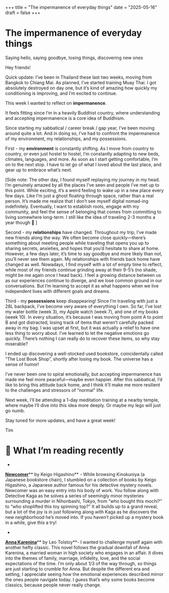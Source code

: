 +++
title = "The impermanence of everyday things"
date = "2025-05-16"
draft = false
+++

# The impermanence of everyday things

Saying hello, saying goodbye, losing things, discovering new ones

[](https://www.facebook.com/sharer/sharer.php?u=https%3A%2F%2Ftimhuang.beehiiv.com%2Fp%2Fthe-impermanence-of-everyday-things-5da1&utm_source=timhuang.beehiiv.com&utm_medium=newsletter&utm_campaign=the-impermanence-of-everyday-things&_bhlid=8a1210d8a564f68721ddae1cd34d5aa7b4afa04c) [](https://twitter.com/intent/tweet?text=Saying+hello%2C+saying+goodbye%2C+losing+things%2C+discovering+new+ones&url=https%3A%2F%2Ftimhuang.beehiiv.com%2Fp%2Fthe-impermanence-of-everyday-things-5da1&utm_source=timhuang.beehiiv.com&utm_medium=newsletter&utm_campaign=the-impermanence-of-everyday-things&_bhlid=05f391a6b74a64540100ff6177f5908bcf450270) [](https://www.threads.net/intent/post?text=Saying+hello%2C+saying+goodbye%2C+losing+things%2C+discovering+new+ones+https%3A%2F%2Ftimhuang.beehiiv.com%2Fp%2Fthe-impermanence-of-everyday-things-5da1&utm_source=timhuang.beehiiv.com&utm_medium=newsletter&utm_campaign=the-impermanence-of-everyday-things&_bhlid=f9f3fefd68cbeb1fa8976bb4a101f4af6df698fa) [](https://www.linkedin.com/sharing/share-offsite?url=https%3A%2F%2Ftimhuang.beehiiv.com%2Fp%2Fthe-impermanence-of-everyday-things-5da1&utm_source=timhuang.beehiiv.com&utm_medium=newsletter&utm_campaign=the-impermanence-of-everyday-things&_bhlid=47ed1be3be0456a482f85b59febd4c76d532c0f9)

Hey friends!

Quick update: I’ve been in Thailand these last two weeks, moving from Bangkok to Chiang Mai. As planned, I’ve started training Muay Thai. I got absolutely destroyed on day one, but it’s kind of amazing how quickly my conditioning is improving, and I’m excited to continue.

This week I wanted to reflect on **impermanence**.

It feels fitting since I’m in a heavily Buddhist country, where understanding and accepting impermanence is a core idea of Buddhism.

Since starting my sabbatical / career break / gap year, I’ve been moving around quite a lot. And in doing so, I’ve had to confront the impermanence of my environment, my relationships, and my possessions.

First - my **environment** is constantly shifting. As I move from country to country, or even just hostel to hostel, I’m constantly adapting to new beds, climates, languages, and more. As soon as I start getting comfortable, I’m on to the next stop. I have to let go of what I loved about the last place, and gear up to embrace what’s next.

[Side note: The other day, I found myself replaying my journey in my head. I’m genuinely amazed by all the places I’ve seen and people I’ve met up to this point. While exciting, it’s a weird feeling to wake up in a new place every few days. Like I’m just a ghost floating through space, rather than a real person. It’s made me realize that I don’t see myself digital nomad-ing indefinitely. Eventually, I want to establish roots, engage with my community, and feel the sense of belonging that comes from committing to living somewhere long-term. I still like the idea of traveling 2-3 months a year though 🙂 ]

Second - my **relationships** have changed. Throughout my trip, I’ve made new friends along the way. We often become close quickly—there’s something about meeting people while traveling that opens you up to sharing secrets, anxieties, and hopes that you’d hesitate to share at home. However, a few days later, it’s time to say goodbye and more likely than not, you’ll never see them again. My relationships with friends back home have changed as well. Nowadays, I find myself with a lot of empty time to reflect, while most of my friends continue grinding away at their 9-5’s (no shade, might be me again once I head back). I feel a growing distance between us as our experiences continue to diverge, and we lose common ground in our conversations. But I’m learning to accept it as what happens when we live independent lives with different goals and dreams.

Third - my **possessions** keep disappearing! Since I’m traveling with just a 28L backpack, I’ve become very aware of everything I own. So far, I’ve lost my water bottle (week 3), my Apple watch (week 7), and one of my books (week 10). In every situation, it’s because I was moving from point A to point B and got distracted, losing track of items that weren’t carefully packed away in my bag. I was upset at first, but it was actually a relief to have one less thing to worry about. I’ve learned to let the negative emotions go quickly. There’s nothing I can really do to recover these items, so why stay miserable?

I ended up discovering a well-stocked used bookstore, coincidentally called “The Lost Book Shop”, shortly after losing my book. The universe has a sense of humor!

I’ve never been one to spiral emotionally, but accepting impermanence has made me feel more peaceful—maybe even happier. After this sabbatical, I’d like to bring this attitude back home, and I think it’ll make me more resilient to the challenges and stressors of “normal” life.

Next week, I’ll be attending a 1-day meditation training at a nearby temple, where maybe I’ll dive into this idea more deeply. Or maybe my legs will just go numb.

Stay tuned for more updates, and have a great week!

Tim

# 📖 What I’m reading recently
-

[**Newcomer**](https://www.goodreads.com/book/show/33602102-newcomer?utm_source=timhuang.beehiiv.com&utm_medium=newsletter&utm_campaign=the-impermanence-of-everyday-things&_bhlid=1330c537ab47c72fe07a6d39edda5a39a8edfecf)** by Keigo Higashino** - While browsing Kinokuniya (a Japanese bookstore chain), I stumbled on a collection of books by Keigo Higashino, a Japanese author famous for his detective mystery novels. Newcomer was an easy entry into his body of work. You follow along with Detective Kaga as he solves a series of seemingly minor mysteries surrounding a murder in Nihonbashi, Tokyo, from “who bought this mochi?” to “who shoplifted this toy spinning top?” It all builds up to a grand reveal, but a lot of the joy is in just following along with Kaga as he discovers the new neighborhood he’s moved into. If you haven’t picked up a mystery book in a while, give this a try!

-

[**Anna Karenina**](https://www.goodreads.com/book/show/15823480-anna-karenina?utm_source=timhuang.beehiiv.com&utm_medium=newsletter&utm_campaign=the-impermanence-of-everyday-things&_bhlid=977f515a36d8479c3d78808dbfe601e2420465d1)** by Leo Tolstoy**- I wanted to challenge myself again with another hefty classic. This novel follows the gradual downfall of Anna Karenina, a married woman in high society who engages in an affair. It dives into the themes of family, marriage, infidelity, love, and the social expectations of the time. I’m only about 1/3 of the way through, so things are just starting to crumble for Anna. But despite the different era and setting, I appreciate seeing how the emotional experiences described mirror the ones people navigate today. I guess that’s why some books become classics, because people never really change.
